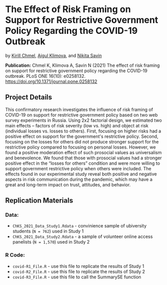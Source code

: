 # The Effect of Risk Framing on Support for Restrictive Government Policy Regarding the COVID-19 Outbreak

by [Kirill Chmel](https://www.hse.ru/en/staff/kirill.chmel), [Aigul Klimova](https://www.hse.ru/en/staff/klimova), and [Nikita Savin](https://www.hse.ru/en/org/persons/14291998)

**Publication:** Chmel K, Klimova A, Savin N (2021) The effect of risk framing on support for restrictive government policy regarding the COVID-19 outbreak. PLoS ONE 16(10): e0258132. https://doi.org/10.1371/journal.pone.0258132

## Project Details

This confirmatory research investigates the influence of risk framing of COVID-19 on support for restrictive government policy based on two web survey experiments in Russia. Using 2x2 factorial design, we estimated two main effects – factors of risk severity (low vs. high) and object at risk (individual losses vs. losses to others). First, focusing on higher risks had a positive effect on support for the government's restrictive policy. Second, focusing on the losses for others did not produce stronger support for the restrictive policy compared to focusing on personal losses. However, we found a positive moderation effect of such prosocial values as universalism and benevolence. We found that those with prosocial values had a stronger positive effect in the “losses for others” condition and were more willing to support government restrictive policy when others were included. The effects found in our experimental study reveal both positive and negative aspects in risk communication during the pandemic, which may have a great and long-term impact on trust, attitudes, and behavior.

## Replication Materials

### Data:
- `ChKS_2021_Data_Study1.Rdata` - convinience sample of ubiversity students (`N = 762`) used in Study 1
- `ChKS_2021_Data_Study2.Rdata` - a sample of volunteer online access panelists (`N = 1,570`) used in Study 2

### R Code:
- `covid-R1_File.R` - use this file to replicate the results of Study 1
- `covid-R2_File.R` - use this file to replicate the results of Study 2
- `covid-R3_File.R` - use this file to call the SummarySE function
